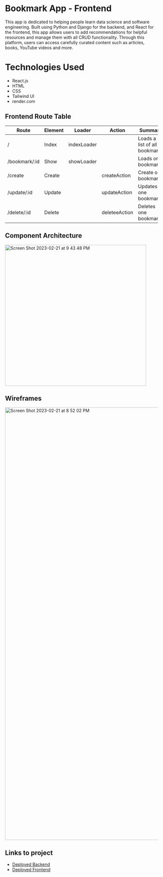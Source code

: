 # Bookmark App - Frontend

This app is dedicated to helping people learn data science and software engineering. Built using Python and Django for the backend, and React for the frontend, this app allows users to add recommendations for helpful resources and manage them with all CRUD functionality. 
Through this platform, users can access carefully curated content such as articles, books, YouTube videos and more. 

# Technologies Used

* React.js
* HTML
* CSS
* Tailwind UI
* render.com

## Frontend Route Table

| Route	| Element |	Loader | Action	| Summary
| --- | --- | --- | --- | --- |
| / | Index | indexLoader |  | Loads a list of all bookmarks
| /bookmark/:id | Show | showLoader |  | Loads one bookmark
| /create | Create | | createAction | Create one bookmark
| /update/:id | Update | | updateAction | Updates one bookmark
| /delete/:id | Delete | | deleteeAction | Deletes one bookmark


## Component Architecture

<img width="465" alt="Screen Shot 2023-02-21 at 9 43 48 PM" src="https://user-images.githubusercontent.com/91492759/220507818-82096483-5379-47eb-964e-6bb72a15f065.png">


## Wireframes
<img width="1427" alt="Screen Shot 2023-02-21 at 8 52 02 PM" src="https://user-images.githubusercontent.com/91492759/220500511-a13e3c22-f095-497d-b367-27d855f45548.png">


## Links to project

* [Deployed Backend](https://project4-backend.onrender.com)
* [Deployed Frontend](https://project4-frontend.onrender.com)
